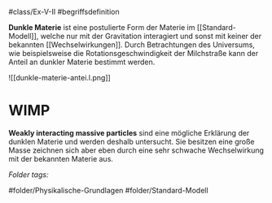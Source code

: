 #class/Ex-V-II #begriffsdefinition 

**Dunkle Materie** ist eine postulierte Form der Materie im [[Standard-Modell]], welche nur mit der Gravitation interagiert und sonst mit keiner der bekannten [[Wechselwirkungen]]. Durch Betrachtungen des Universums, wie beispielsweise die Rotationsgeschwindigkeit der Milchstraße kann der Anteil an dunkler Materie bestimmt werden.

![[dunkle-materie-antei.l.png]]

# WIMP
**Weakly interacting massive particles** sind eine mögliche Erklärung der dunklen Materie und werden deshalb untersucht. Sie besitzen eine große Masse zeichnen sich aber eben durch eine sehr schwache Wechselwirkung mit der bekannten Materie aus.


 *Folder tags:*

#folder/Physikalische-Grundlagen #folder/Standard-Modell